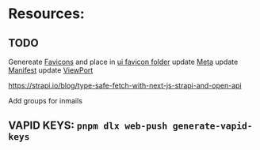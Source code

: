 # Resources:

## TODO

Genereate [Favicons](https://realfavicongenerator.net/) and place in [ui favicon folder](packages\ui\src\Favicons)
update [Meta](packages\snippets\src\meta.ts)
update [Manifest](packages\snippets\src\manifest.ts)
update [ViewPort](packages\snippets\src\viewport.ts)

https://strapi.io/blog/type-safe-fetch-with-next-js-strapi-and-open-api

Add groups for inmails

## VAPID KEYS: `pnpm dlx web-push generate-vapid-keys`
